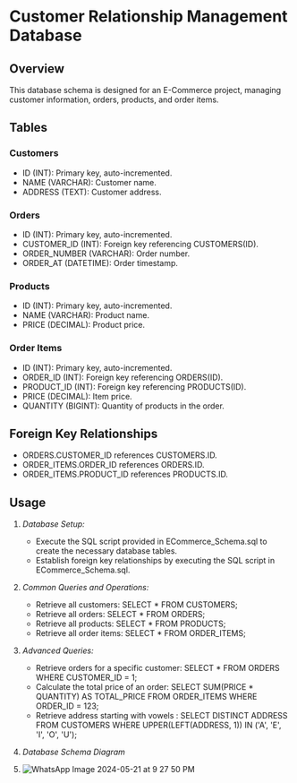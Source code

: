 # Customer Relationship Management Database

## Overview

This database schema is designed for an E-Commerce project, managing customer information, orders, products, and order items.

## Tables

### Customers

- ID (INT): Primary key, auto-incremented.
- NAME (VARCHAR): Customer name.
- ADDRESS (TEXT): Customer address.

### Orders

- ID (INT): Primary key, auto-incremented.
- CUSTOMER_ID (INT): Foreign key referencing CUSTOMERS(ID).
- ORDER_NUMBER (VARCHAR): Order number.
- ORDER_AT (DATETIME): Order timestamp.

### Products

- ID (INT): Primary key, auto-incremented.
- NAME (VARCHAR): Product name.
- PRICE (DECIMAL): Product price.

### Order Items

- ID (INT): Primary key, auto-incremented.
- ORDER_ID (INT): Foreign key referencing ORDERS(ID).
- PRODUCT_ID (INT): Foreign key referencing PRODUCTS(ID).
- PRICE (DECIMAL): Item price.
- QUANTITY (BIGINT): Quantity of products in the order.

## Foreign Key Relationships

- ORDERS.CUSTOMER_ID references CUSTOMERS.ID.
- ORDER_ITEMS.ORDER_ID references ORDERS.ID.
- ORDER_ITEMS.PRODUCT_ID references PRODUCTS.ID.

## Usage

1. *Database Setup:*
   - Execute the SQL script provided in ECommerce_Schema.sql to create the necessary database tables.
   - Establish foreign key relationships by executing the SQL script in ECommerce_Schema.sql.

2. *Common Queries and Operations:*
   - Retrieve all customers: SELECT * FROM CUSTOMERS;
   - Retrieve all orders: SELECT * FROM ORDERS;
   - Retrieve all products: SELECT * FROM PRODUCTS;
   - Retrieve all order items: SELECT * FROM ORDER_ITEMS;

3. *Advanced Queries:*
   - Retrieve orders for a specific customer: SELECT * FROM ORDERS WHERE CUSTOMER_ID = 1;
   - Calculate the total price of an order: SELECT SUM(PRICE * QUANTITY) AS TOTAL_PRICE FROM ORDER_ITEMS WHERE ORDER_ID = 123;
   - Retrieve address starting with vowels : SELECT DISTINCT ADDRESS FROM CUSTOMERS WHERE UPPER(LEFT(ADDRESS, 1)) IN ('A', 'E', 'I', 'O', 'U');
     
4. *Database Schema Diagram*

5. ![WhatsApp Image 2024-05-21 at 9 27 50 PM](https://github.com/ankitamurabatte/SQL-CRM-Project/assets/41671652/58c8fd92-8246-40da-8e9d-dd2636ec2c99)

